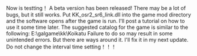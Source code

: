 Now is testting！
A beta version has been released!
There may be a lot of bugs, but it still works.
Put KK_osr2_sr6_link.dll into the game mod directory and the software opens after the game is run.
I'll post a tutorial on how to use it some time later.
The suggested catalog for the game is similar to the following: E:\galgame\kk\Koikatu
Failure to do so may result in some unintended errors.
But there are ways around it.
I'll fix it in my next update.
Do not change the interval time setting！！！
